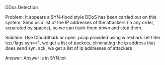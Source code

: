 DDos Detection

Problem:
It appears a SYN-flood style DDoS has been carried out on this system. Send us a list of the IP addresses of the attackers (in any order, separated by spaces), so we can track them down and stop them.

Solution:
Use CloudShark or open .pcap provided using wireshark
set filter tcp.flags.syn==1, 
we get a list of packets, eliminating the ip address that does send syn, ack, we get a list of ip addresses of attackers

Answer:
Answer is in SYN.txt

